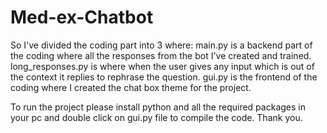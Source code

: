 # Med-ex-Chatbot
So I've divided the coding part into 3
where:
main.py is a backend part of the coding where all the responses from the bot I've created and trained.
long_responses.py is where when the user gives any input which is out of the context it replies to rephrase the question.
gui.py is the frontend of the coding where I created the chat box theme for the project.

To run the project please install python and all the required packages in your pc and double click on gui.py file to compile the code.
Thank you.
